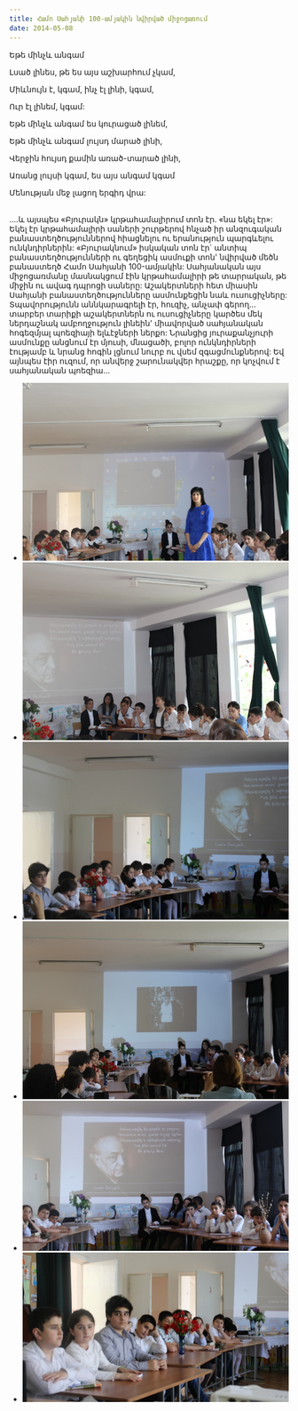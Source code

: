 ```yaml
---
title: Համո Սահյանի 100-ամյակին նվիրված միջոցառում
date: 2014-05-08
---
```


Եթե մինչև անգամ

Լսած լինես, թե ես այս աշխարհում չկամ,

Միևնույն է, կգամ, ինչ էլ լինի, կգամ,

Ուր էլ լինեմ, կգամ:

Եթե մինչև անգամ ես կուրացած լինեմ,

Եթե մինչև անգամ լույսդ մարած լինի,

Վերջին հույսդ քամին առած-տարած լինի,

Առանց լույսի կգամ, ես այս անգամ կգամ

Մենության մեջ լացող երգիդ վրա:

<br/>
….և այսպես «Բյուրակն» կրթահամալիրում տոն էր. «նա եկել էր»: Եկել էր կրթահամալիրի սաների շուրթերով հնչած իր անզուգական բանաստեղծություններով հիացնելու ու երանություն պարգևելու ունկնդիրներին: «Բյուրակնում» իսկական տոն էր` անտիպ բանաստեղծությունների ու գեղեցիկ ասմուքի տոն' նվիրված մեծն բանաստեղծ Համո Սահյանի 100-ամյակին: Սահյանական այս միջոցառմանը մասնակցում էին կրթահամալիրի թե տարրական, թե միջին ու ավագ դպրոցի սաները: Աշակերտների հետ միասին Սահյանի բանաստեղծությունները ասմունքեցին նաև ուսուցիչները: Տպավորությունն աննկարագրելի էր, հուզիչ, անչափ գերող…տարբեր տարիքի աշակերտներն ու ուսուցիչները կարծես մեկ ներդաշնակ ամբողջություն լինեին' միավորված սահյանական հոգեզմյալ պոեզիայի ելևէջների ներքո: Նրանցից յուրաքանչյուրի ասմունքը անցնում էր մյուսի, մնացածի, բոլոր ունկնդիրների էությամբ և նրանց հոգին լցնում նուրբ ու վսեմ զգացմունքներով: Եվ այնպես էիր ուզում, որ անվերջ շարունակվեր հրաշքը, որ կոչվում է սահյանական պոեզիա…

<br/>
<div style="position:relative;  height: 400px;">
<ul id="image-gallery">
<li><img src="images/hamosahyan1.JPG" /></li>
<li><img src="images/hamosahyan2.JPG" /></li>
<li><img src="images/hamosahyan3.JPG" /></li>
<li><img src="images/hamosahyan4.JPG" /></li>
<li><img src="images/hamosahyan5.JPG" /></li>
<li><img src="images/hamosahyan6.JPG" /></li>
</ul>
</div>